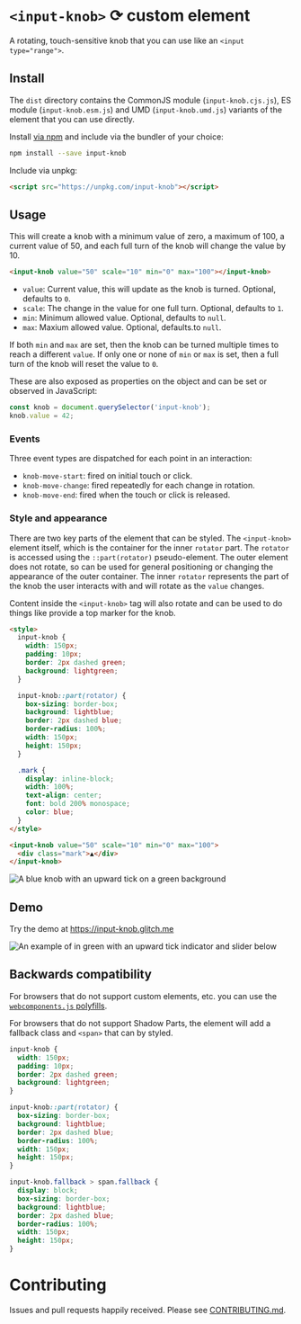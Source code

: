 # `<input-knob>` ⟳ custom element

A rotating, touch-sensitive knob that you can use like an
`<input type="range">`.

## Install

The `dist` directory contains the CommonJS module (`input-knob.cjs.js`), ES
module (`input-knob.esm.js`) and UMD (`input-knob.umd.js`) variants of the
element that you can use directly.

Install [via npm](https://www.npmjs.com/package/input-knob) and include via the
bundler of your choice:

```sh
npm install --save input-knob
```

Include via unpkg:

```html
<script src="https://unpkg.com/input-knob"></script>
```

## Usage

This will create a knob with a minimum value of zero, a maximum of 100, a
current value of 50, and each full turn of the knob will change the value by 10.

```html
<input-knob value="50" scale="10" min="0" max="100"></input-knob>
```

- `value`: Current value, this will update as the knob is turned. Optional,
  defaults to `0`.
- `scale`: The change in the value for one full turn. Optional, defaults to `1`.
- `min`: Minimum allowed value. Optional, defaults to `null`.
- `max`: Maxium allowed value. Optional, defaults.to `null`.

If both `min` and `max` are set, then the knob can be turned multiple times to
reach a different `value`. If only one or none of `min` or `max` is set, then a
full turn of the knob will reset the value to `0`.

These are also exposed as properties on the object and can be set or observed in
JavaScript:

```javascript
const knob = document.querySelector('input-knob');
knob.value = 42;
```

### Events

Three event types are dispatched for each point in an interaction:

- `knob-move-start`: fired on initial touch or click.
- `knob-move-change`: fired repeatedly for each change in rotation.
- `knob-move-end`: fired when the touch or click is released.

### Style and appearance

There are two key parts of the element that can be styled. The `<input-knob>`
element itself, which is the container for the inner `rotator` part. The
`rotator` is accessed using the `::part(rotator)` pseudo-element. The outer
element does not rotate, so can be used for general positioning or changing the
appearance of the outer container. The inner `rotator` represents the part of
the knob the user interacts with and will rotate as the `value` changes.

Content inside the `<input-knob>` tag will also rotate and can be used to do
things like provide a top marker for the knob.

```html
<style>
  input-knob {
    width: 150px;
    padding: 10px;
    border: 2px dashed green;
    background: lightgreen;
  }

  input-knob::part(rotator) {
    box-sizing: border-box;
    background: lightblue;
    border: 2px dashed blue;
    border-radius: 100%;
    width: 150px;
    height: 150px;
  }

  .mark {
    display: inline-block;
    width: 100%;
    text-align: center;
    font: bold 200% monospace;
    color: blue;
  }
</style>

<input-knob value="50" scale="10" min="0" max="100">
  <div class="mark">▲</div>
</input-knob>
```

![A blue knob with an upward tick on a green background](https://cdn.glitch.com/c3562722-7678-47b4-a7c3-5c26e9bc59ef%2Fstyled-knob.png?v=1566478423169)

## Demo

Try the demo at https://input-knob.glitch.me

![An example of <input-knob> in green with an upward tick indicator and slider below](https://cdn.glitch.com/c3562722-7678-47b4-a7c3-5c26e9bc59ef%2Fintpu-knob-example.png?v=1566478428792)

## Backwards compatibility

For browsers that do not support custom elements, etc. you can use the
[`webcomponents.js` polyfills](https://github.com/webcomponents/polyfills/tree/master/packages/webcomponentsjs).

For browsers that do not support Shadow Parts, the element will add a fallback
class and `<span>` that can by styled.

```css
input-knob {
  width: 150px;
  padding: 10px;
  border: 2px dashed green;
  background: lightgreen;
}

input-knob::part(rotator) {
  box-sizing: border-box;
  background: lightblue;
  border: 2px dashed blue;
  border-radius: 100%;
  width: 150px;
  height: 150px;
}

input-knob.fallback > span.fallback {
  display: block;
  box-sizing: border-box;
  background: lightblue;
  border: 2px dashed blue;
  border-radius: 100%;
  width: 150px;
  height: 150px;
}
```

# Contributing

Issues and pull requests happily received. Please see
[CONTRIBUTING.md](CONTRIBUTING.md).
